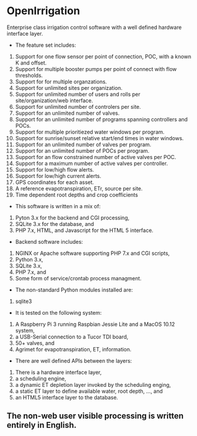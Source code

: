 # OpenIrrigation

Enterprise class irrigation control software with a well defined hardware interface layer.

  * The feature set includes:
 1. Support for one flow sensor per point of connection, POC, with a known K and offset.
 2. Support for multiple booster pumps per point of connect with flow thresholds.
 3. Support for for multiple organzations.
 4. Support for unlimited sites per organization.
 5. Support for unlimited number of users and rolls per site/organization/web interface.
 6. Support for unlimited number of  controlers per site.
 7. Support for an unlimited number of valves.
 8. Support for an unlimited number of programs spanning controllers and POCs.
 9. Support for multiple prioritiezed water windows per program.
 10. Support for sunrise/sunset relative start/end times in water windows.
 11. Support for an unlimited number of valves per program.
 12. Support for an unlimited number of POCs per program.
 13. Support for an flow constrained number of active valves per POC.
 14. Support for a maximum number of active valves per controller.
 15. Support for low/high flow alerts.
 16. Support for low/high current alerts.
 17. GPS coordinates for each asset.
 18. A reference evapotranspiration, ETr, source per site.
 19. Time dependent root depths and crop coefficients

  * This software is written in a mix of:
 1. Pyton 3.x for the backend and CGI processing, 
 2. SQLite 3.x for the database, and
 3. PHP 7.x, HTML, and Javascript for the HTML 5 interface.

  * Backend software includes:
 1. NGINX or Apache software supporting PHP 7.x and CGI scripts,
 2. Python 3.x,
 3. SQLite 3.x,
 4. PHP 7.x, and
 5. Some form of service/crontab process managment.

  * The non-standard Python modules installed are:
 1. sqlite3

  * It is tested on the following system:
 1. A Raspberry Pi 3 running Raspbian Jessie Lite and a MacOS 10.12 system,
 2. a USB-Serial connection to a Tucor TDI board,
 3. 50+ valves, and
 4. Agrimet for evapotranspiration, ET, information.

  * There are well defined APIs between the layers:
 1. There is a hardware interface layer,
 2. a scheduling engine,
 3. a dynamic ET depletion layer invoked by the scheduling enging,
 4. a static ET layer to define available water, root depth, ..., and
 5. an HTML5 interface layer to the database.

## The non-web user visible processing is written entirely in English.
